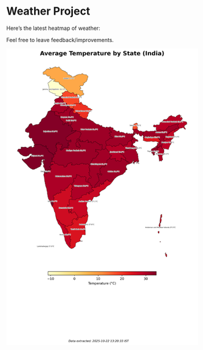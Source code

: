 # Weather Project

Here’s the latest heatmap of weather:

Feel free to leave feedback/improvements.

![India Heatmap](docs/assets/india_heatmap.png?v=F88CCB)
